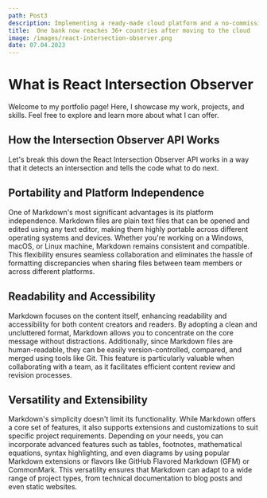 ```yaml
---
path: Post3
description: Implementing a ready-made cloud platform and a no-commission payment gateway earned the bank a SEPA certificate needed for international transfers.
title:  One bank now reaches 36+ countries after moving to the cloud
image: /images/react-intersection-observer.png
date: 07.04.2023
---
```


# What is React Intersection Observer

Welcome to my portfolio page! Here, I showcase my work, projects, and skills. Feel free to explore and learn more about what I can offer.

## How the Intersection Observer API Works

Let's break this down the React Intersection Observer API works in a way that it detects an intersection and tells the code what to do next.

## Portability and Platform Independence

One of Markdown's most significant advantages is its platform independence. Markdown files are plain text files that can be opened and edited using any text editor, making them highly portable across different operating systems and devices. Whether you're working on a Windows, macOS, or Linux machine, Markdown remains consistent and compatible. This flexibility ensures seamless collaboration and eliminates the hassle of formatting discrepancies when sharing files between team members or across different platforms.

## Readability and Accessibility

Markdown focuses on the content itself, enhancing readability and accessibility for both content creators and readers. By adopting a clean and uncluttered format, Markdown allows you to concentrate on the core message without distractions. Additionally, since Markdown files are human-readable, they can be easily version-controlled, compared, and merged using tools like Git. This feature is particularly valuable when collaborating with a team, as it facilitates efficient content review and revision processes.

## Versatility and Extensibility

Markdown's simplicity doesn't limit its functionality. While Markdown offers a core set of features, it also supports extensions and customizations to suit specific project requirements. Depending on your needs, you can incorporate advanced features such as tables, footnotes, mathematical equations, syntax highlighting, and even diagrams by using popular Markdown extensions or flavors like GitHub Flavored Markdown (GFM) or CommonMark. This versatility ensures that Markdown can adapt to a wide range of project types, from technical documentation to blog posts and even static websites.